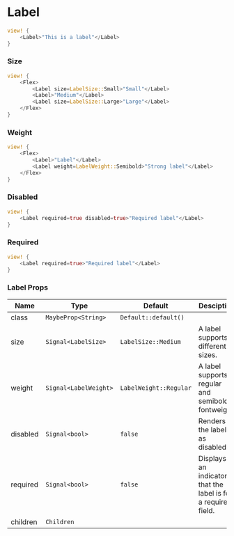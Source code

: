 # Label

```rust demo
view! {
    <Label>"This is a label"</Label>
}
```

### Size

```rust demo
view! {
    <Flex>
        <Label size=LabelSize::Small>"Small"</Label>
        <Label>"Medium"</Label>
        <Label size=LabelSize::Large>"Large"</Label>
    </Flex>
}
```

### Weight

```rust demo
view! {
    <Flex>
        <Label>"Label"</Label>
        <Label weight=LabelWeight::Semibold>"Strong label"</Label>
    </Flex>
}
```

### Disabled

```rust demo
view! {
    <Label required=true disabled=true>"Required label"</Label>
}
```

### Required

```rust demo
view! {
    <Label required=true>"Required label"</Label>
}
```

### Label Props

| Name | Type | Default | Desciption |
| --- | --- | --- | --- |
| class | `MaybeProp<String>` | `Default::default()` |  |
| size | `Signal<LabelSize>` | `LabelSize::Medium` | A label supports different sizes. |
| weight | `Signal<LabelWeight>` | `LabelWeight::Regular` | A label supports regular and semibold fontweight. |
| disabled | `Signal<bool>` | `false` | Renders the label as disabled. |
| required | `Signal<bool>` | `false` | Displays an indicator that the label is for a required field. |
| children | `Children` |  |  |
